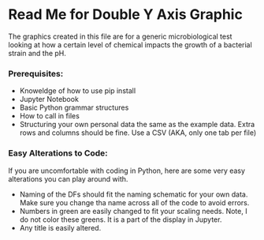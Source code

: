 # Read Me for Double Y Axis Graphic
The graphics created in this file are for a generic microbiological test looking at how a certain level of chemical impacts the growth of a bacterial strain and the pH. 

### Prerequisites: 
- Knoweldge of how to use pip install 
- Jupyter Notebook
- Basic Python grammar structures 
- How to call in files
- Structuring your own personal data the same as the example data. Extra rows and columns should be fine. Use a CSV (AKA, only one tab per file) 

### Easy Alterations to Code: 
If you are uncomfortable with coding in Python, here are some very easy alterations you can play around with. 
- Naming of the DFs should fit the naming schematic for your own data. Make sure you change tha name across all of the code to avoid errors. 
- Numbers in green are easily changed to fit your scaling needs. Note, I do not color these greens. It is a part of the display in Jupyter. 
- Any title is easily altered. 
